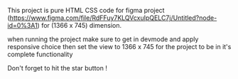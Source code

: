 This project is pure HTML CSS code for figma project (https://www.figma.com/file/RdFFuy7KLQVcxuIpQELC7j/Untitled?node-id=0%3A1) for (1366 x 745) dimension.

when running the project make sure to get in devmode and apply responsive choice then set the view to 1366 x 745 for the project to be in it's complete functionality 

Don't forget to hit the star button !
